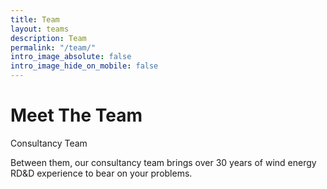 ```yaml
---
title: Team
layout: teams
description: Team
permalink: "/team/"
intro_image_absolute: false
intro_image_hide_on_mobile: false
---
```


# Meet The Team

Consultancy Team

Between them, our consultancy team brings over 30 years of wind energy RD&D experience to bear on your problems. 

